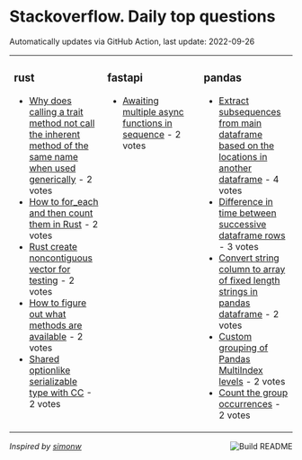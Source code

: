 # Stackoverflow. Daily top questions 

Automatically updates via GitHub Action, last update: <!-- date starts -->2022-09-26<!-- date ends -->


<table><tr><td valign="top" width="33%">

### rust
<!-- rust starts -->
* [Why does calling a trait method not call the inherent method of the same name when used generically](https://stackoverflow.com/questions/73853094/why-does-calling-a-trait-method-not-call-the-inherent-method-of-the-same-name-wh) - 2 votes
* [How to for_each and then count them in Rust](https://stackoverflow.com/questions/73842276/how-to-for-each-and-then-count-them-in-rust) - 2 votes
* [Rust create noncontiguous vector for testing](https://stackoverflow.com/questions/73857347/rust-create-non-contiguous-vector-for-testing) - 2 votes
* [How to figure out what methods are available](https://stackoverflow.com/questions/73841506/how-to-figure-out-what-methods-are-available) - 2 votes
* [Shared optionlike serializable type with CC](https://stackoverflow.com/questions/73850181/shared-option-like-serializable-type-with-c-c) - 2 votes
<!-- rust ends -->
</td><td valign="top" width="34%">


### fastapi
<!-- fastapi starts -->
* [Awaiting multiple async functions in sequence](https://stackoverflow.com/questions/73843521/awaiting-multiple-async-functions-in-sequence) - 2 votes
<!-- fastapi ends -->
</td><td valign="top" width="34%">


### pandas
<!-- pandas starts -->
* [Extract subsequences from main dataframe based on the locations in another dataframe](https://stackoverflow.com/questions/73846256/extract-subsequences-from-main-dataframe-based-on-the-locations-in-another-dataf) - 4 votes
* [Difference in time between successive dataframe rows](https://stackoverflow.com/questions/73848347/difference-in-time-between-successive-dataframe-rows) - 3 votes
* [Convert string column to array of fixed length strings in pandas dataframe](https://stackoverflow.com/questions/73852568/convert-string-column-to-array-of-fixed-length-strings-in-pandas-dataframe) - 2 votes
* [Custom grouping of Pandas MultiIndex levels](https://stackoverflow.com/questions/73844995/custom-grouping-of-pandas-multiindex-levels) - 2 votes
* [Count the group occurrences](https://stackoverflow.com/questions/73842710/count-the-group-occurrences) - 2 votes
<!-- pandas ends -->
</td></tr></table>

<a href="https://github.com/hp0404/hp0404/actions"><img src="https://github.com/hp0404/hp0404/workflows/Build%20README/badge.svg" align="right" alt="Build README"></a> <p>*Inspired by  [simonw](https://github.com/simonw/simonw)*</p>
